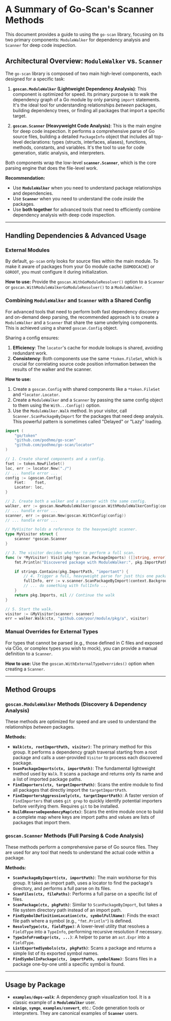 # A Summary of Go-Scan's Scanner Methods

This document provides a guide to using the `go-scan` library, focusing on its two primary components: `ModuleWalker` for dependency analysis and `Scanner` for deep code inspection.

## Architectural Overview: `ModuleWalker` vs. `Scanner`

The `go-scan` library is composed of two main high-level components, each designed for a specific task:

1.  **`goscan.ModuleWalker` (Lightweight Dependency Analysis)**: This component is optimized for speed. Its primary purpose is to walk the dependency graph of a Go module by only parsing `import` statements. It's the ideal tool for understanding relationships *between* packages, building dependency trees, or finding all packages that import a specific target.

2.  **`goscan.Scanner` (Heavyweight Code Analysis)**: This is the main engine for deep code inspection. It performs a comprehensive parse of Go source files, building a detailed `PackageInfo` object that includes all top-level declarations: types (structs, interfaces, aliases), functions, methods, constants, and variables. It's the tool to use for code generation, static analysis, and interpreters.

Both components wrap the low-level **`scanner.Scanner`**, which is the core parsing engine that does the file-level work.

**Recommendation:**
*   Use **`ModuleWalker`** when you need to understand package relationships and dependencies.
*   Use **`Scanner`** when you need to understand the code *inside* the packages.
*   Use **both together** for advanced tools that need to efficiently combine dependency analysis with deep code inspection.

---
## Handling Dependencies & Advanced Usage

### External Modules
By default, `go-scan` only looks for source files within the main module. To make it aware of packages from your Go module cache (`GOMODCACHE`) or `GOROOT`, you must configure it during initialization.

**How to use:** Provide the `goscan.WithGoModuleResolver()` option to a `Scanner` or `goscan.WithModuleWalkerGoModuleResolver()` to a `ModuleWalker`.

### Combining `ModuleWalker` and `Scanner` with a Shared Config

For advanced tools that need to perform both fast dependency discovery and on-demand deep parsing, the recommended approach is to create a `ModuleWalker` and a `Scanner` that share the same underlying components. This is achieved using a shared `goscan.Config` object.

Sharing a config ensures:
1.  **Efficiency**: The `locator`'s cache for module lookups is shared, avoiding redundant work.
2.  **Consistency**: Both components use the same `*token.FileSet`, which is crucial for correlating source code position information between the results of the walker and the scanner.

**How to use:**
1. Create a `goscan.Config` with shared components like a `*token.FileSet` and `*locator.Locator`.
2. Create a `ModuleWalker` and a `Scanner` by passing the same config object to them using the `With...Config()` option.
3. Use the `ModuleWalker.Walk` method. In your visitor, call `Scanner.ScanPackageByImport` for the packages that need deep analysis. This powerful pattern is sometimes called "Delayed" or "Lazy" loading.

```go
import (
    "go/token"
    "github.com/podhmo/go-scan"
    "github.com/podhmo/go-scan/locator"
)

// 1. Create shared components and a config.
fset := token.NewFileSet()
loc, err := locator.New("./")
// ... handle error ...
config := &goscan.Config{
    Fset:    fset,
    Locator: loc,
}

// 2. Create both a walker and a scanner with the same config.
walker, err := goscan.NewModuleWalker(goscan.WithModuleWalkerConfig(config))
// ... handle error ...
scanner, err := goscan.New(goscan.WithConfig(config))
// ... handle error ...

// MyVisitor holds a reference to the heavyweight scanner.
type MyVisitor struct {
    scanner *goscan.Scanner
}

// 3. The visitor decides whether to perform a full scan.
func (v *MyVisitor) Visit(pkg *goscan.PackageImports) ([]string, error) {
    fmt.Println("Discovered package with ModuleWalker:", pkg.ImportPath)

    if strings.Contains(pkg.ImportPath, "important") {
        // 4. Trigger a full, heavyweight parse for just this one package.
        fullInfo, err := v.scanner.ScanPackageByImport(context.Background(), pkg.ImportPath)
        // ... do something with fullInfo ...
    }
    return pkg.Imports, nil // Continue the walk
}

// 5. Start the walk.
visitor := &MyVisitor{scanner: scanner}
err = walker.Walk(ctx, "github.com/your/module/pkg/a", visitor)
```

### Manual Overrides for External Types
For types that cannot be parsed (e.g., those defined in C files and exposed via CGo, or complex types you wish to mock), you can provide a manual definition to a `Scanner`.

**How to use:** Use the `goscan.WithExternalTypeOverrides()` option when creating a `Scanner`.

---

## Method Groups

### `goscan.ModuleWalker` Methods (Discovery & Dependency Analysis)

These methods are optimized for speed and are used to understand the relationships *between* packages.

**Methods:**
*   **`Walk(ctx, rootImportPath, visitor)`**: The primary method for this group. It performs a dependency graph traversal starting from a root package and calls a user-provided `Visitor` to process each discovered package.
*   **`ScanPackageImports(ctx, importPath)`**: The fundamental lightweight method used by `Walk`. It scans a package and returns only its name and a list of imported package paths.
*   **`FindImporters(ctx, targetImportPath)`**: Scans the entire module to find all packages that directly import the `targetImportPath`.
*   **`FindImportersAggressively(ctx, targetImportPath)`**: A faster version of `FindImporters` that uses `git grep` to quickly identify potential importers before verifying them. Requires `git` to be installed.
*   **`BuildReverseDependencyMap(ctx)`**: Scans the entire module once to build a complete map where keys are import paths and values are lists of packages that import them.


### `goscan.Scanner` Methods (Full Parsing & Code Analysis)

These methods perform a comprehensive parse of Go source files. They are used for any tool that needs to understand the actual code within a package.

**Methods:**
*   **`ScanPackageByImport(ctx, importPath)`**: The main workhorse for this group. It takes an import path, uses a locator to find the package's directory, and performs a full parse on its files.
*   **`ScanFiles(ctx, filePaths)`**: Performs a full parse on a specific list of files.
*   **`ScanPackage(ctx, pkgPath)`**: Similar to `ScanPackageByImport`, but takes a file system directory path instead of an import path.
*   **`FindSymbolDefinitionLocation(ctx, symbolFullName)`**: Finds the exact file path where a symbol (e.g., `"fmt.Println"`) is defined.
*   **`ResolveType(ctx, fieldType)`**: A lower-level utility that resolves a `FieldType` into a `TypeInfo`, performing recursive resolution if necessary.
*   **`TypeInfoFromExpr(ctx, ...)`**: A helper to parse an `ast.Expr` into a `FieldType`.
*   **`ListExportedSymbols(ctx, pkgPath)`**: Scans a package and returns a simple list of its exported symbol names.
*   **`FindSymbolInPackage(ctx, importPath, symbolName)`**: Scans files in a package one-by-one until a specific symbol is found.

---

## Usage by Package

*   **`examples/deps-walk`**: A dependency graph visualization tool. It is a classic example of a **`ModuleWalker`** user.
*   **`minigo`**, **`symgo`**, **`examples/convert`**, etc.: Code generation tools or interpreters. They are canonical examples of **`Scanner`** users.
